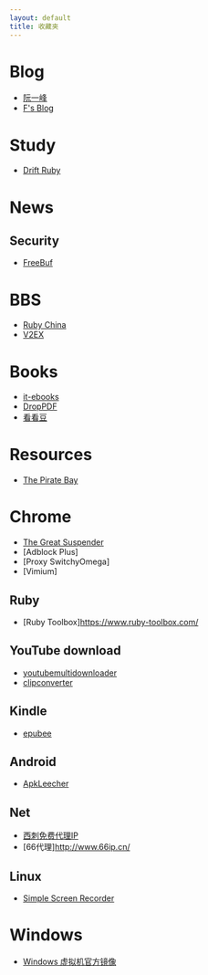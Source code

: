 ```yaml
---
layout: default
title: 收藏夹
---
```


# Blog

- [阮一峰](http://www.ruanyifeng.com/blog)
- [F's Blog](http://fuhao.im)

# Study

- [Drift Ruby](https://www.driftingruby.com)


# News

## Security
- [FreeBuf](http://www.freebuf.com/)

# BBS
- [Ruby China](https://ruby-china.org)
- [V2EX](https://www.v2ex.com)

# Books

- [it-ebooks](http://www.it-ebooks.info/)
- [DropPDF](http://droppdf.com)
- [看看豆](http://kankandou.com/)

# Resources

- [The Pirate Bay](http://thepiratebay.cd/)

# Chrome

- [The Great Suspender](https://chrome.google.com/webstore/detail/the-great-suspender/klbibkeccnjlkjkiokjodocebajanakg?hl=zh-CN)
- [Adblock Plus]
- [Proxy SwitchyOmega]
- [Vimium]

## Ruby
- [Ruby Toolbox]https://www.ruby-toolbox.com/

## YouTube download
- [youtubemultidownloader](http://youtubemultidownloader.com/index.html)
- [clipconverter](http://www.clipconverter.cc/)

## Kindle
- [epubee](http://epubee.com/)

## Android
- [ApkLeecher](http://apkleecher.com/)

## Net
- [西刺免费代理IP](http://www.xicidaili.com/)
- [66代理]http://www.66ip.cn/

## Linux
- [Simple Screen Recorder](http://www.maartenbaert.be/simplescreenrecorder/)

# Windows

- [Windows 虚拟机官方镜像](https://developer.microsoft.com/en-us/microsoft-edge/tools/vms/)
